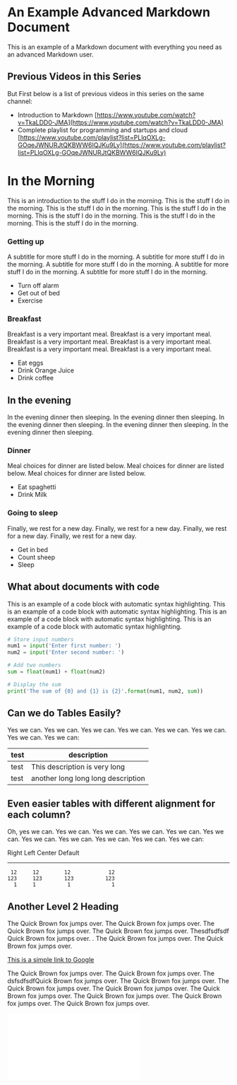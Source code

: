 # An Example Advanced Markdown Document

This is an example of a Markdown document with everything you need as an advanced Markdown user.

## Previous Videos in this Series

But First below is a list of previous videos in this series on the same channel:

- Introduction to Markdown [https://www.youtube.com/watch?v=TkaLDD0-JMA](https://www.youtube.com/watch?v=TkaLDD0-JMA)
- Complete playlist for programming and startups and cloud [https://www.youtube.com/playlist?list=PLlqOXLg-GOqeJWNURJtQKBWW6IQJKu9Ly](https://www.youtube.com/playlist?list=PLlqOXLg-GOqeJWNURJtQKBWW6IQJKu9Ly)

# In the Morning

This is an introduction to the stuff I do in the morning. This is the stuff I do in the morning. This is the stuff I do in the morning. This is the stuff I do in the morning. This is the stuff I do in the morning. This is the stuff I do in the morning. This is the stuff I do in the morning.

### Getting up

A subtitle for more stuff I do in the morning. A subtitle for more stuff I do in the morning. A subtitle for more stuff I do in the morning. A subtitle for more stuff I do in the morning. A subtitle for more stuff I do in the morning.

- Turn off alarm
- Get out of bed
- Exercise

### Breakfast

Breakfast is a very important meal. Breakfast is a very important meal. Breakfast is a very important meal. Breakfast is a very important meal. Breakfast is a very important meal. Breakfast is a very important meal.

- Eat eggs
- Drink Orange Juice
- Drink coffee

## In the evening

In the evening dinner then sleeping. In the evening dinner then sleeping. In the evening dinner then sleeping. In the evening dinner then sleeping. In the evening dinner then sleeping.

### Dinner

Meal choices for dinner are listed below. Meal choices for dinner are listed below. Meal choices for dinner are listed below.

- Eat spaghetti
- Drink Milk

### Going to sleep

Finally, we rest for a new day. Finally, we rest for a new day. Finally, we rest for a new day. Finally, we rest for a new day.

- Get in bed
- Count sheep
- Sleep

## What about documents with code

This is an example of a code block with automatic syntax highlighting. This is an example of a code block with automatic syntax highlighting. This is an example of a code block with automatic syntax highlighting. This is an example of a code block with automatic syntax highlighting.

```python
# Store input numbers
num1 = input('Enter first number: ')
num2 = input('Enter second number: ')

# Add two numbers
sum = float(num1) + float(num2)

# Display the sum
print('The sum of {0} and {1} is {2}'.format(num1, num2, sum))
```

## Can we do Tables Easily?

Yes we can. Yes we can. Yes we can. Yes we can. Yes we can. Yes we can. Yes we can. Yes we can:

 | test | description                       |
 |------|-----------------------------------|
 | test | This description is very long     |
 | test | another long long long description|

## Even easier tables with different alignment for each column?

Oh, yes we can. Yes we can. Yes we can. Yes we can. Yes we can. Yes we can. Yes we can. Yes we can. Yes we can. Yes we can. Yes we can:

  Right     Left     Center     Default
-------     ------ ----------   -------
     12     12        12            12
    123     123       123          123
      1     1          1             1

## Another Level 2 Heading

The Quick Brown fox jumps over. The Quick Brown fox jumps over. The Quick Brown fox jumps over. The Quick Brown fox jumps over. Thesdfsdfsdf Quick Brown fox jumps over. . The Quick Brown fox jumps over. The Quick Brown fox jumps over.

[This is a simple link to Google](https://google.com)

The Quick Brown fox jumps over. The Quick Brown fox jumps over. The dsfsdfsdfQuick Brown fox jumps over. The Quick Brown fox jumps over. The Quick Brown fox jumps over. The Quick Brown fox jumps over. The Quick Brown fox jumps over. The Quick Brown fox jumps over. The Quick Brown fox jumps over. The Quick Brown fox jumps over.

![This is the logo for the Go Language](./images/informatica-logo-3.pdf)
